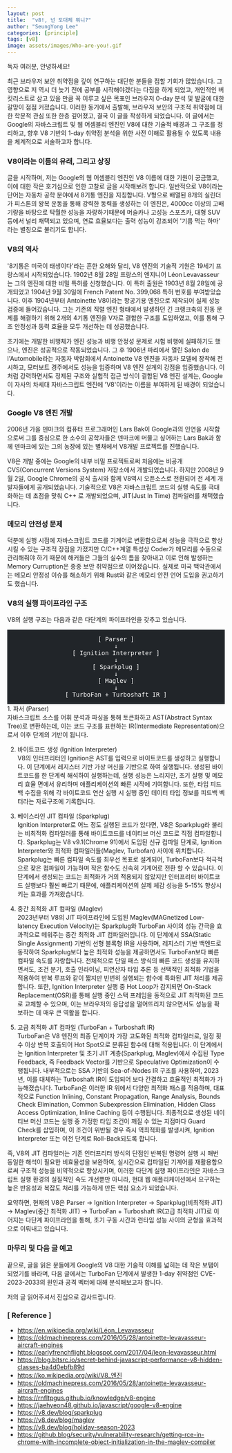 ```yaml
---
layout: post
title:  "v8!, 넌 도대체 뭐니?"
author: "SeungYong Lee"
categories: [principle]
tags: [v8]
image: assets/images/Who-are-you!.gif
---
```

독자 여러분, 안녕하세요!

최근 브라우저 보안 취약점을 깊이 연구하는 대단한 분들을 접할 기회가 많았습니다. 그 영향으로 저 역시 더 늦기 전에 공부를 시작해야겠다는 다짐을 하게 되었고, 개인적인 버킷리스트로 삼고 있을 만큼 꼭 이루고 싶은 목표인 브라우저 0-day 분석 및 발굴에 대한 갈망이 점점 커졌습니다. 이러한 동기에서 출발해, 브라우저 보안의 구조적 취약점에 대한 학문적 관심 또한 한층 깊어졌고, 결국 이 글을 작성하게 되었습니다. 이 글에서는 Google의 자바스크립트 및 웹 어셈블리 엔진인 V8에 대한 기술적 배경과 그 구조를 정리하고, 향후 V8 기반의 1-day 취약점 분석을 위한 사전 이해로 활용될 수 있도록 내용을 체계적으로 서술하고자 합니다.

### V8이라는 이름의 유래, 그리고 상징
글을 시작하며, 저는 Google의 웹 어셈블리 엔진인 V8 이름에 대한 기원이 궁금했고, 이에 대한 작은 호기심으로 인한 고찰로 글을 시작해보려 합니다. 일반적으로 V8이라는 단어는 자동차 공학 분야에서 8기통 엔진을 지칭합니다. V형으로 배열된 8개의 실린더가 피스톤의 왕복 운동을 통해 강력한 동력을 생성하는 이 엔진은, 4000cc 이상의 고배기량을 바탕으로 탁월한 성능을 자랑하기때문에 머슬카나 고성능 스포츠카, 대형 SUV 등에서 널리 채택되고 있으며, 연료 효율보다는 출력 성능이 강조되어 '기름 먹는 하마' 라는 별칭으로 불리기도 합니다.

### V8의 역사
'8기통은 미국이 태생이다'라는 흔한 오해와 달리, V8 엔진의 기술적 기원은 19세기 프랑스에서 시작되었습니다. 1902년 8월 28일 프랑스의 엔지니어 Léon Levavasseur는 그의 엔진에 대한 비밀 특허를 신청했습니다. 이 특허 출원은 1903년 8월 28일에 공개되었고 1904년 9월 30일에 French Patent No. 399,068 특허 번호를 부여받았습니다. 이후 1904년부터 Antoinette V8이라는 항공기용 엔진으로 제작되어 실제 성능 검증에 들어갔습니다. 그는 기존의 직렬 엔진 형태에서 발생하던 긴 크랭크축의 진동 문제를 해결하기 위해 2개의 4기통 엔진을 V자로 결합한 구조를 도입하였고, 이를 통해 구조 안정성과 동력 효율을 모두 개선하는 데 성공했습니다.

초기에는 개발한 비행체가 엔진 성능과 비행 안정성 문제로 시험 비행에 실패하기도 했으나, 엔진은 성공적으로 작동되었습니다. 그 후 1906년 파리에서 열린 Salon de l'Automobile라는 자동자 박람회에서 Antoinette V8 엔진을 자동차 모델에 장착해 전시하고, 모터보트 경주에서도 성능을 입증하며 V8 엔진 설계의 강점을 입증했습니다. 이처럼 강력하면서도 정제된 구조와 실험적 접근 방식이 결합된 V8 엔진 설계는, Google이 자사의 차세대 자바스크립트 엔진에 'V8'이라는 이름을 부여하게 된 배경이 되었습니다.

### Google V8 엔진 개발
2006년 가을 덴마크의 컴퓨터 프로그래머인 Lars Bak이 Google과의 인연을 시작함으로써 그를 중심으로 한 소수의 공학자들은 덴마크에 머물고 싶어하는 Lars Bak과 함께 덴마크에 있는 그의 농장에 있는 별채에서 V8개발 프로젝트를 진했습니다.

V8은 개발 중에는 Google의 내부 비밀 프로젝트로써 처음에는 비공개 CVS(Concurrent Versions System) 저장소에서 개발되었습니다. 하지만 2008년 9월 2일, Google Chrome의 공식 출시와 함께 V8역시 오픈소스로 전환되어 전 세계 개발자들에게 공개되었습니다. 기술적으로 V8은 자바스크립트 코드의 실행 속도를 극대화하는 데 초점을 맞춰 C++ 로 개발되었으며, JIT(Just In Time) 컴파일러를 채택했습니다. 

### 메모리 안전성 문제
덕분에 실행 시점에 자바스크립트 코드를 기계어로 변환함으로써 성능을 극적으로 향상시킬 수 있는 구조적 장점을 가졌지만 C/C++계열 특성상 Coder가 메모리를 수동으로 관리해줘야 하기 때문에 해커들은 그들의 실수의 틈을 찾아내고 이로 인해 발생하는 Memory Curruption은 종종 보안 취약점으로 이어졌습니다. 실제로 미국 백악관에서는 메모리 안정성 이슈를 해소하기 위해 Rust와 같은 메모리 안전 언어 도입을 권고하기도 했습니다.

### V8의 실행 파이프라인 구조
V8의 실행 구조는 다음과 같은 다단계의 파이프라인을 갖추고 있습니다.
<div align="center" style="background-color: rgb(33, 37, 41); padding: 1em;">
<pre style="color: rgb(255, 255, 255); font-size: 1em; margin: 0;">
[ Parser ]
↓
[ Ignition Interpreter ]
↓
[ Sparkplug ]
↓
[ Maglev ]
↓
[ TurboFan + Turboshaft IR ]
</pre>
</div>
1. 파서 (Parser)<br>
자바스크립트 소스를 어휘 분석과 파싱을 통해 토큰화하고 AST(Abstract Syntax Tree)로 변환하는데, 이는 코드 구조를 표현하는 IR(Intermediate Representation)으로서 이후 단계의 기반이 됩니다.

2. 바이트코드 생성 (Ignition Interpreter)<br>
V8의 인터프리터인 Ignition은 AST를 입력으로 바이트코드를 생성하고 실행합니다. 이 단계에서 레지스터 기반 가상 머신을 기반으로 하여 실행됩니다. 생성된 바이트코드를 한 단계씩 해석하여 실행하는데, 실행 성능은 느리지만, 초기 실행 및 메모리 효율 면에서 유리하며 애플리케이션의 빠른 시작에 기여합니다. 또한, 타입 피드백 수집을 위해 각 바이트코드 연산 실행 시 실행 중인 데이터 타입 정보를 피드백 벡터라는 자료구조에 기록합니다.

3. 베이스라인 JIT 컴파일 (Sparkplug)<br>
Ignition Interpreter로 어느 정도 실행된 코드가 있다면, V8은 Sparkplug라 불리는 비최적화 컴파일러를 통해 바이트코드를 네이티브 머신 코드로 직접 컴파일합니다. Sparkplug는 V8 v9.1(Chrome 91)에서 도입된 신규 컴파일 단계로, Ignition Interpreter와 최적화 컴파일러들(Maglev, Turbofan) 사이에 위치합니다. Sparkplug는 빠른 컴파일 속도를 최우선 목표로 설계되어, TurboFan보다 적극적으로 잦은 컴파일이 가능하며 작은 함수도 신속히 기계어로 전환 할 수 있습니다. 이 단계에서 생성되는 코드는 최적화가 거의 적용되지 않았지만 인터프리터 바이트코드 실행보다 훨씬 빠르기 때문에, 애플리케이션의 실제 체감 성능을 5–15% 향상시키는 효과를 가져왔습니다.

4. 중간 최적화 JIT 컴파일 (Maglev)<br>
2023년부터 V8의 JIT 파이프라인에 도입된 Maglev(MAGnetized Low-latency Execution Velocity)는 Sparkplug와 TurboFan 사이의 성능 간극을 효과적으로 메워주는 중간 최적화 JIT 컴파일러입니다. 이 단계에서 SSA(Static Single Assignment) 기반의 선형 블록형 IR을 사용하며, 레지스터 기반 백엔드로 동작하여 Sparkplug보다 높은 최적화 성능을 제공하면서도 TurboFan보다 빠른 컴파일 속도를 자랑합니다. 전체적으로 단일 패스 방식의 빠른 코드 생성을 유지하면서도, 조건 분기, 호출 인라이닝, 피연산자 타입 추론 등 선택적인 최적화 기법을 적용하여 반복 루프와 같이 짧지만 빈번히 실행되는 함수에 특화된 JIT 처리를 제공합니다.
또한, Ignition Interpreter 실행 중 Hot Loop가 감지되면 On-Stack Replacement(OSR)를 통해 실행 중인 스택 프레임을 동적으로 JIT 최적화된 코드로 교체할 수 있으며, 이는 브라우저의 응답성을 떨어뜨리지 않으면서도 성능을 확보하는 데 매우 큰 역활을 합니다.

5. 고급 최적화 JIT 컴파일 (TurboFan + Turboshaft IR)<br>
TurboFan은 V8 엔진의 최종 단계이자 가장 고도화된 최적화 컴파일러로, 일정 횟수 이상 반복 호출되어 Hot Spot으로 분류된 함수에 대해 적용됩니다. 이 단계에서는 Ignition Interpreter 및 초기 JIT 계층(Sparkplug, Maglev)에서 수집된 Type Feedback, 즉 Feedback Vector를 기반으로 Speculative Optimization이 수행됩니다. 내부적으로는 SSA 기반의 Sea-of-Nodes IR 구조를 사용하며, 2023년, 이를 대체하는 Turboshaft IR이 도입되어 보다 간결하고 효율적인 최적화가 가능해졌습니다. TurboFan은 이러한 IR 위에서 다양한 최적화 패스를 적용하며, 대표적으로 Function Inlining, Constant Propagation, Range Analysis, Bounds Check Elimination, Common Subexpression Elimination, Hidden Class Access Optimization, Inline Caching 등이 수행됩니다. 최종적으로 생성된 네이티브 머신 코드는 실행 중 가정한 타입 조건이 깨질 수 있는 지점마다 Guard Check를 삽입하며, 이 조건이 위반될 경우 즉시 역최적화를 발생시켜, Ignition Interpreter 또는 이전 단계로 Roll-Back되도록 합니다.

즉, V8의 JIT 컴파일러는 기존 인터프리터 방식의 단점인 반복된 명령어 실행 시 매번 동일한 해석이 필요한 비효율성을 보완하여, 실시간으로 컴파일된 기계어를 재활용함으로써 구조적 성능을 비약적으로 향상시키며, 이러한 다단계 실행 파이프라인은 자바스크립트 실행 환경의 실질적인 속도 개선뿐만 아니라, 현대 웹 애플리케이션에서 요구하는 높은 반응성과 복잡도 처리를 가능하게 만든 핵심 요소가 되었습니다.

요약하면, 현재의 V8은 Parser → Ignition Interpreter → Sparkplug(비최적화 JIT) → Maglev(중간 최적화 JIT) → TurboFan + Turboshaft IR(고급 최적화 JIT)로 이어지는 다단계 파이프라인을 통해, 초기 구동 시간과 런타임 성능 사이의 균형을 효과적으로 이뤄내고 있습니다.

### 마무리 및 다음 글 예고
끝으로, 글을 읽은 분들에게 Google의 V8 대한 기술적 이해를 넓히는 데 작은 보탬이 되었기를 바라며, 다음 글에서는 TurboFan 단계에서 발생한 1-day 취약점인 CVE-2023-2033의 원인과 공격 벡터에 대해 분석해보고자 합니다.

저의 글 읽어주셔서 진심으로 감사드립니다.

### [ Reference ]
- https://en.wikipedia.org/wiki/Léon_Levavasseur
- https://oldmachinepress.com/2016/05/28/antoinette-levavasseur-aircraft-engines
- https://earlyfrenchflight.blogspot.com/2017/04/leon-levavasseur.html
- https://blog.bitsrc.io/secret-behind-javascript-performance-v8-hidden-classes-ba4d0ebfb89d
- https://ko.wikipedia.org/wiki/V8_엔진
- https://oldmachinepress.com/2016/05/28/antoinette-levavasseur-aircraft-engines
- https://rnfltpgus.github.io/knowledge/v8-engine
- https://jaehyeon48.github.io/javascript/google-v8-engine
- https://v8.dev/blog/sparkplug
- https://v8.dev/blog/maglev
- https://v8.dev/blog/holiday-season-2023
- https://github.blog/security/vulnerability-research/getting-rce-in-chrome-with-incomplete-object-initialization-in-the-maglev-compiler